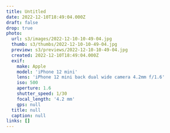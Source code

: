 ```yaml
---
title: Untitled
date: 2022-12-10T18:49:04.000Z
draft: false
drop: true
photo:
  url: s3/images/2022-12-10-10-49-04.jpg
  thumb: s3/thumbs/2022-12-10-10-49-04.jpg
  preview: s3/previews/2022-12-10-10-49-04.jpg
  created: 2022-12-10T18:49:04.000Z
  exif:
    make: Apple
    model: 'iPhone 12 mini'
    lens: 'iPhone 12 mini back dual wide camera 4.2mm f/1.6'
    iso: 500
    aperture: 1.6
    shutter_speed: 1/30
    focal_length: '4.2 mm'
    gps: null
  title: null
  caption: null
links: []
---
```

